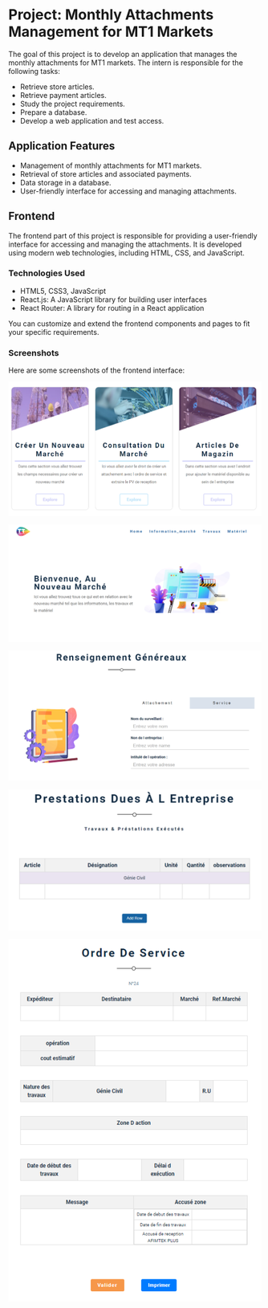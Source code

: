 # Project: Monthly Attachments Management for MT1 Markets

The goal of this project is to develop an application that manages the monthly attachments for MT1 markets. The intern is responsible for the following tasks:

- Retrieve store articles.
- Retrieve payment articles.
- Study the project requirements.
- Prepare a database.
- Develop a web application and test access.

## Application Features

- Management of monthly attachments for MT1 markets.
- Retrieval of store articles and associated payments.
- Data storage in a database.
- User-friendly interface for accessing and managing attachments.

## Frontend

The frontend part of this project is responsible for providing a user-friendly interface for accessing and managing the attachments. It is developed using modern web technologies, including HTML, CSS, and JavaScript.


### Technologies Used

- HTML5, CSS3, JavaScript
- React.js: A JavaScript library for building user interfaces
- React Router: A library for routing in a React application

You can customize and extend the frontend components and pages to fit your specific requirements.

### Screenshots

Here are some screenshots of the frontend interface:

![home](readmeimages/home.png)

![newMarket](readmeimages/newMarket.png)

![attachement](readmeimages/att.png)

![table](readmeimages/table.png)

![table](readmeimages/ordre.png)
